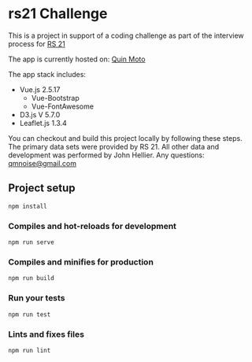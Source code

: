 # rs21 Challenge
This is a project in support of a coding challenge as part of the interview process for [RS 21](https://rs21.io/)

The app is currently hosted on: [Quin Moto](http://quinmoto.com/rs21.html)

The app stack includes:
* Vue.js 2.5.17
  * Vue-Bootstrap
  * Vue-FontAwesome
* D3.js V 5.7.0
* Leaflet.js 1.3.4


You can checkout and build this project locally by following these steps. The primary data sets were provided by RS 21. All other data and development was performed by John Hellier. Any questions: qmnoise@gmail.com

## Project setup
```
npm install
```

### Compiles and hot-reloads for development
```
npm run serve
```

### Compiles and minifies for production
```
npm run build
```

### Run your tests
```
npm run test
```

### Lints and fixes files
```
npm run lint
```
